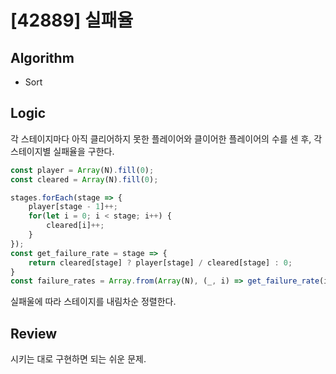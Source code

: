 # [42889] 실패율
## Algorithm
- Sort
## Logic
각 스테이지마다 아직 클리어하지 못한 플레이어와 클이어한 플레이어의 수를 센 후, 각 스테이지별 실패율을 구한다.

```js
const player = Array(N).fill(0);
const cleared = Array(N).fill(0);

stages.forEach(stage => {
    player[stage - 1]++;
    for(let i = 0; i < stage; i++) {
        cleared[i]++;
    }
});
const get_failure_rate = stage => {
    return cleared[stage] ? player[stage] / cleared[stage] : 0;
}
const failure_rates = Array.from(Array(N), (_, i) => get_failure_rate(i));
```

실패울에 따라 스테이지를 내림차순 정렬한다.
## Review
시키는 대로 구현하면 되는 쉬운 문제.